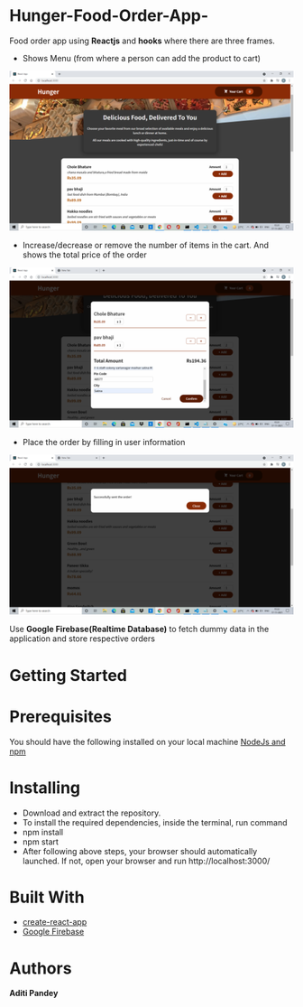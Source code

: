 # Hunger-Food-Order-App-
Food order app using **Reactjs** and **hooks** where there are three frames.
* Shows Menu (from where a person can add the product to cart)

![image](https://github.com/Aditi760/Hunger-Food-Order-App-/blob/main/ScreenShots/1st%20page.png)

* Increase/decrease or remove the number of items in the cart. And shows the total price of the order

 ![cartimage](https://github.com/Aditi760/Hunger-Food-Order-App-/blob/main/ScreenShots/Cart.png)
 
 * Place the order by filling in user information

  ![order](https://github.com/Aditi760/Hunger-Food-Order-App-/blob/main/ScreenShots/Order%20send.png)
  
  Use **Google Firebase(Realtime Database)** to fetch dummy data in the application and store respective orders
  
  # Getting Started
  
  # Prerequisites
  You should have the following installed on your local machine [NodeJs and npm](https://nodejs.org/en/download/)
  
  # Installing
  * Download and extract the repository.
  * To install the required dependencies, inside the terminal, run command 
   * npm install 
   * npm start
  * After following above steps, your browser should automatically launched. If not, open your browser and run http://localhost:3000/ 
  
  # Built With
  * [create-react-app](https://github.com/facebook/create-react-app)
  * [Google Firebase](https://console.firebase.google.com/project/react-http-f9cb7/database/react-http-f9cb7-default-rtdb/data)
  
  # Authors
  **Aditi Pandey**
  
  
  
   

